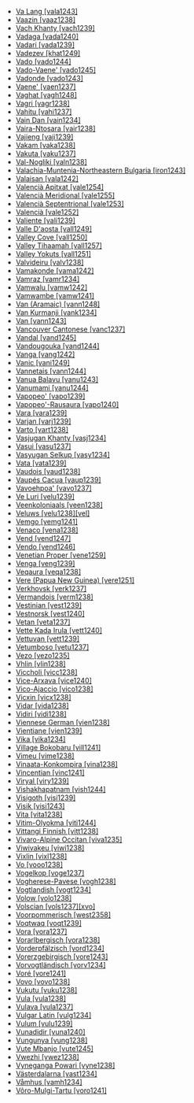 - [Va Lang [vala1243]](tree/sino1245/kuki1245/kuki1246/peri1260/sout3160/choi1241/ngal1291/vala1243/md.ini)
- [Vaazin [vaaz1238]](tree/atla1278/volt1241/nort3149/came1255/samb1322/samb1323/sout3238/diic1235/diii1241/vaaz1238/md.ini)
- [Vach Khanty [vach1239]](tree/ural1272/khan1279/east2774/fare1244/vach1239/md.ini)
- [Vadaga [vada1240]](tree/drav1251/sout3133/sout3139/telu1265/telu1262/vada1240/md.ini)
- [Vadari [vada1239]](tree/drav1251/sout3133/sout3139/telu1265/telu1262/vada1239/md.ini)
- [Vadezev [khat1249]](tree/ural1272/samo1298/ngan1291/khat1249/md.ini)
- [Vado [vado1244]](tree/aust1307/mala1545/cent2237/east2712/ocea1241/west2818/meso1253/newi1242/stge1234/nort3225/neha1246/nucl1750/buka1262/sapo1252/tinp1238/tinp1237/vado1244/md.ini)
- [Vado-Vaene' [vado1245]](tree/aust1307/mala1545/cent2237/east2712/ocea1241/west2818/meso1253/newi1242/stge1234/nort3225/neha1246/nucl1750/buka1262/sapo1252/tinp1238/tinp1237/vado1245/md.ini)
- [Vadonde [vado1243]](tree/atla1278/volt1241/benu1247/bant1294/sout3152/narr1281/east2731/rufi1235/ruvu1234/mako1254/mako1251/vado1243/md.ini)
- [Vaene' [vaen1237]](tree/aust1307/mala1545/cent2237/east2712/ocea1241/west2818/meso1253/newi1242/stge1234/nort3225/neha1246/nucl1750/buka1262/sapo1252/tinp1238/tinp1237/vaen1237/md.ini)
- [Vaghat [vagh1248]](tree/atla1278/volt1241/benu1247/benu1248/taro1265/kwan1287/vagh1247/vagh1248/md.ini)
- [Vagri [vagr1238]](tree/indo1319/indo1320/indo1321/indo1322/subc1234/guja1255/guja1256/west2830/kach1272/vagr1238/md.ini)
- [Vahitu [vahi1237]](tree/aust1307/mala1545/cent2237/east2712/ocea1241/cent2060/east2445/poly1242/nucl1485/nort3246/solo1260/cent2298/east2449/cent2062/tuam1242/vahi1237/md.ini)
- [Vain Dan [vain1234]](tree/mand1469/east2697/sout3140/guro1245/guro1246/dant1235/dann1241/nucl1770/west2877/vain1234/md.ini)
- [Vaira-Ntosara [vair1238]](tree/nucl1709/kain1273/kain1274/tair1260/sout2943/vair1238/md.ini)
- [Vajieng [vaji1239]](tree/aust1305/bahn1264/sout2690/mnon1258/chra1242/vaji1239/md.ini)
- [Vakam [vaka1238]](tree/nucl1709/cent2116/asma1256/asma1257/cita1246/cita1245/vaka1238/md.ini)
- [Vakuta [vaku1237]](tree/aust1307/mala1545/cent2237/east2712/ocea1241/west2818/papu1253/peri1258/kili1270/kili1266/kili1271/kili1267/vaku1237/md.ini)
- [Val-Nogliki [valn1238]](tree/tung1282/east2366/orok1264/ulch1242/orok1265/valn1238/md.ini)
- [Valachia-Muntenia-Northeastern Bulgaria [iron1243]](tree/indo1319/indo1320/indo1321/indo1322/roma1329/vlax1238/sout2658/iron1243/md.ini)
- [Valaisan [vala1242]](tree/indo1319/ital1284/lati1262/lati1263/impe1234/roma1334/ital1285/west2813/shif1234/nort3208/gall1280/oila1234/fran1269/fran1260/vala1242/md.ini)
- [Valencià Apitxat [vale1254]](tree/indo1319/ital1284/lati1262/lati1263/impe1234/roma1334/ital1285/west2813/shif1234/sout3183/stan1289/cata1290/vale1252/vale1254/md.ini)
- [Valencià Meridional [vale1255]](tree/indo1319/ital1284/lati1262/lati1263/impe1234/roma1334/ital1285/west2813/shif1234/sout3183/stan1289/cata1290/vale1252/vale1255/md.ini)
- [Valencià Septentrional [vale1253]](tree/indo1319/ital1284/lati1262/lati1263/impe1234/roma1334/ital1285/west2813/shif1234/sout3183/stan1289/cata1290/vale1252/vale1253/md.ini)
- [Valencià [vale1252]](tree/indo1319/ital1284/lati1262/lati1263/impe1234/roma1334/ital1285/west2813/shif1234/sout3183/stan1289/cata1290/vale1252/md.ini)
- [Valiente [vali1239]](tree/chib1249/core1252/isth1243/east2569/guay1266/ngab1239/vali1239/md.ini)
- [Valle D'aosta [vall1249]](tree/indo1319/ital1284/lati1262/lati1263/impe1234/roma1334/ital1285/west2813/shif1234/nort3208/gall1280/oila1234/fran1269/fran1260/vall1249/md.ini)
- [Valley Cove [vall1250]](tree/aust1307/mala1545/nort3238/nort3187/dupa1235/vall1250/md.ini)
- [Valley Tihaamah [vall1257]](tree/afro1255/semi1276/west2786/cent2236/arab1394/arab1395/arab1393/hija1235/vall1257/md.ini)
- [Valley Yokuts [vall1251]](tree/yoku1255/gene1243/nimy1236/yoku1256/vall1251/md.ini)
- [Valvideiru [valv1238]](tree/indo1319/ital1284/lati1262/lati1263/impe1234/roma1334/ital1285/west2813/shif1234/sout3183/west2838/gali1263/fala1241/valv1238/md.ini)
- [Vamakonde [vama1242]](tree/atla1278/volt1241/benu1247/bant1294/sout3152/narr1281/east2731/rufi1235/ruvu1234/mako1254/mako1251/vama1242/md.ini)
- [Vamraz [vamr1234]](tree/indo1319/indo1320/indo1321/indo1324/kash1277/vamr1234/md.ini)
- [Vamwalu [vamw1242]](tree/atla1278/volt1241/benu1247/bant1294/sout3152/narr1281/east2731/rufi1235/ruvu1234/mako1254/mako1251/vamw1242/md.ini)
- [Vamwambe [vamw1241]](tree/atla1278/volt1241/benu1247/bant1294/sout3152/narr1281/east2731/rufi1235/ruvu1234/mako1254/mako1251/vamw1241/md.ini)
- [Van (Aramaic) [vann1248]](tree/afro1255/semi1276/west2786/cent2236/nort3165/aram1259/east2680/cent2217/nort3241/assy1241/nort3096/vann1248/md.ini)
- [Van Kurmanji [vank1234]](tree/indo1319/indo1320/iran1269/cent2317/cent2318/nort3177/laki1246/kurd1259/nort2641/nort3328/vank1234/md.ini)
- [Van [vann1243]](tree/indo1319/arme1241/east2768/homs1234/vani1249/vann1243/md.ini)
- [Vancouver Cantonese [vanc1237]](tree/sino1245/sini1245/clas1255/midd1354/yuep1234/yuec1235/siyi1236/vanc1237/md.ini)
- [Vandal [vand1245]](tree/indo1319/germ1287/east2805/goth1244/vand1245/md.ini)
- [Vandougouka [vand1244]](tree/mand1469/west2780/mand1431/cent2047/mand1432/mand1433/mand1434/mand1435/east2425/mani1303/woje1238/vand1244/md.ini)
- [Vanga [vang1242]](tree/indo1319/indo1320/indo1321/indo1323/oriy1254/gaud1237/gaud1238/beng1280/vang1242/md.ini)
- [Vanic [vani1249]](tree/indo1319/arme1241/east2768/homs1234/vani1249/md.ini)
- [Vannetais [vann1244]](tree/indo1319/celt1248/nucl1715/tgbc1234/insu1254/bryt1239/sout3176/bret1244/vann1244/md.ini)
- [Vanua Balavu [vanu1243]](tree/aust1307/mala1545/cent2237/east2712/ocea1241/cent2060/east2445/east2446/laua1243/vanu1243/md.ini)
- [Vanumami [vanu1244]](tree/aust1307/mala1545/cent2237/east2712/ocea1241/west2818/meso1253/newi1242/stge1234/patp1244/mini1257/kuan1248/vanu1244/md.ini)
- [Vapopeo' [vapo1239]](tree/aust1307/mala1545/cent2237/east2712/ocea1241/west2818/meso1253/newi1242/stge1234/nort3225/neha1246/nucl1750/buka1262/sapo1252/tinp1238/tinp1237/vapo1239/md.ini)
- [Vapopeo'-Rausaura [vapo1240]](tree/aust1307/mala1545/cent2237/east2712/ocea1241/west2818/meso1253/newi1242/stge1234/nort3225/neha1246/nucl1750/buka1262/sapo1252/tinp1238/tinp1237/vapo1240/md.ini)
- [Vara [vara1239]](tree/atla1278/volt1241/nort3149/came1255/uban1244/band1341/cent2021/cent2022/togb1241/vara1239/md.ini)
- [Varjan [varj1239]](tree/indo1319/indo1320/nuri1243/sout3243/waig1246/waig1243/varj1239/md.ini)
- [Varto [vart1238]](tree/indo1319/indo1320/iran1269/cent2317/cent2318/nort3177/tati1243/zaza1246/kirm1248/vart1238/md.ini)
- [Vasjugan Khanty [vasj1234]](tree/ural1272/khan1279/east2774/fare1244/vasj1234/md.ini)
- [Vasui [vasu1237]](tree/aust1307/mala1545/cent2237/east2712/ocea1241/west2818/meso1253/newi1242/stge1234/nort3225/neha1246/nucl1750/buka1262/sapo1252/tinp1238/tinp1237/vasu1237/md.ini)
- [Vasyugan Selkup [vasy1234]](tree/ural1272/samo1298/kama1376/selk1253/kety1234/kety1235/cent2328/vasy1234/md.ini)
- [Vata [vata1239]](tree/atla1278/volt1241/krua1234/east2415/dida1244/dida1245/gueb1239/lako1244/vata1239/md.ini)
- [Vaudois [vaud1238]](tree/indo1319/ital1284/lati1262/lati1263/impe1234/roma1334/ital1285/west2813/shif1234/nort3208/gall1280/oila1234/fran1269/fran1260/vaud1238/md.ini)
- [Vaupés Cacua [vaup1239]](tree/kaku1242/cacu1241/vaup1239/md.ini)
- [Vavoehpoa' [vavo1237]](tree/aust1307/mala1545/cent2237/east2712/ocea1241/west2818/meso1253/newi1242/stge1234/nort3225/neha1246/nucl1750/buka1262/sapo1252/tinp1238/tinp1237/vavo1237/md.ini)
- [Ve Luri [velu1239]](tree/aust1307/mala1545/cent2237/cent2245/flor1240/sumb1242/sumb1243/wewe1239/weje1237/velu1239/md.ini)
- [Veenkoloniaals [veen1238]](tree/indo1319/germ1287/nort3152/west2793/nort3175/alts1234/midd1345/lowg1239/west2357/ostf1234/gron1242/veen1238/md.ini)
- [Veluws [velu1238][vel]](tree/indo1319/germ1287/nort3152/west2793/nort3175/alts1234/midd1345/lowg1239/west2357/west2356/velu1238/md.ini)
- [Vemgo [vemg1241]](tree/afro1255/chad1250/bium1280/nort3156/lama1287/vemg1240/vemg1241/md.ini)
- [Venaco [vena1238]](tree/indo1319/ital1284/lati1262/lati1263/impe1234/roma1334/sout3158/sard1256/cors1242/cors1241/vena1238/md.ini)
- [Vend [vend1247]](tree/indo1319/indo1320/indo1321/indo1322/roma1329/carp1235/sout3308/vend1247/md.ini)
- [Vendo [vend1246]](tree/atla1278/volt1241/benu1247/bant1294/sout3152/narr1281/bant1295/sawa1251/beng1289/yasa1241/yasa1242/vend1246/md.ini)
- [Venetian Proper [vene1259]](tree/indo1319/ital1284/lati1262/lati1263/impe1234/roma1334/ital1285/west2813/shif1234/nort3208/gall1279/vene1258/vene1259/md.ini)
- [Venga [veng1239]](tree/aust1307/mala1545/cent2237/east2712/ocea1241/temo1244/reef1242/natu1250/natu1246/veng1239/md.ini)
- [Veqaura [veqa1238]](tree/nucl1709/kain1273/kain1274/tair1260/sout2943/veqa1238/md.ini)
- [Vere (Papua New Guinea) [vere1251]](tree/aust1307/mala1545/cent2237/east2712/ocea1241/west2818/meso1253/will1243/naka1266/naka1262/vere1251/md.ini)
- [Verkhovsk [verk1237]](tree/tung1282/nort3147/west2427/negi1245/verk1237/md.ini)
- [Vermandois [verm1238]](tree/indo1319/ital1284/lati1262/lati1263/impe1234/roma1334/ital1285/west2813/shif1234/nort3208/gall1280/oila1234/cent2283/pica1241/verm1238/md.ini)
- [Vestinian [vest1239]](tree/indo1319/ital1284/sabe1249/osca1245/vest1239/md.ini)
- [Vestnorsk [vest1240]](tree/indo1319/germ1287/nort3152/nort3160/west2805/norw1258/vest1240/md.ini)
- [Vetan [veta1237]](tree/drav1251/sout3133/sout3138/tami1291/tami1292/tami1293/tami1294/tami1297/tami1298/mala1541/mala1463/veta1237/md.ini)
- [Vette Kada Irula [vett1240]](tree/drav1251/sout3133/sout3138/tami1291/tami1292/tami1293/tami1294/irul1245/irul1243/nort3279/sout3259/vett1240/md.ini)
- [Vettuvan [vett1239]](tree/drav1251/sout3133/sout3138/tami1291/tami1292/tami1293/tami1294/tami1297/tami1298/mala1541/mala1463/vett1239/md.ini)
- [Vetumboso [vetu1237]](tree/aust1307/mala1545/cent2237/east2712/ocea1241/nort3195/nort3205/torr1262/vure1239/vetu1237/md.ini)
- [Vezo [vezo1235]](tree/aust1307/mala1545/basa1291/grea1283/sout2919/mala1537/sout3174/saka1299/masi1268/vezo1235/md.ini)
- [Vhlin [vlin1238]](tree/atla1278/volt1241/kwav1236/gbee1241/west2802/ewei1234/ewee1241/nort3331/vlin1238/md.ini)
- [Viccholi [vicc1238]](tree/indo1319/indo1320/indo1321/indo1324/sind1278/sind1279/sind1272/vicc1238/md.ini)
- [Vice-Arxava [vice1240]](tree/kart1248/geor1252/zann1245/lazz1240/vice1240/md.ini)
- [Vico-Ajaccio [vico1238]](tree/indo1319/ital1284/lati1262/lati1263/impe1234/roma1334/sout3158/sard1256/cors1242/cors1241/vico1238/md.ini)
- [Vicxin [vicx1238]](tree/nakh1245/dagh1238/lakk1252/vicx1238/md.ini)
- [Vidar [vida1238]](tree/indo1319/indo1320/iran1269/cent2317/cent2318/nort3177/tati1243/tati1244/sout3177/alvi1241/vida1238/md.ini)
- [Vidiri [vidi1238]](tree/atla1278/volt1241/nort3149/came1255/uban1244/band1341/cent2021/cent2022/band1343/vidi1238/md.ini)
- [Viennese German [vien1238]](tree/indo1319/germ1287/nort3152/west2793/high1289/high1286/midd1349/mode1258/baye1239/bava1246/cent1967/vien1238/md.ini)
- [Vientiane [vien1239]](tree/taik1256/kamt1241/daic1237/cent2251/wenm1239/sapa1255/sout3184/sput1235/laot1235/laoo1244/vien1239/md.ini)
- [Vika [vika1234]](tree/indo1319/germ1287/nort3152/nort3160/nort3266/east2780/dale1238/oste1242/ovan1234/mora1274/vika1234/md.ini)
- [Village Bokobaru [vill1241]](tree/mand1469/east2697/bisa1265/samo1302/busa1252/boko1265/boko1267/vill1241/md.ini)
- [Vimeu [vime1238]](tree/indo1319/ital1284/lati1262/lati1263/impe1234/roma1334/ital1285/west2813/shif1234/nort3208/gall1280/oila1234/cent2283/pica1241/vime1238/md.ini)
- [Vinaata-Konkompira [vina1238]](tree/nucl1709/kain1273/kain1274/tair1260/sout2943/vina1238/md.ini)
- [Vincentian [vinc1241]](tree/araw1281/nort2990/cari1281/isla1279/isla1278/vinc1241/md.ini)
- [Viryal [viry1239]](tree/turk1311/bolg1249/chuv1255/viry1239/md.ini)
- [Vishakhapatnam [vish1244]](tree/drav1251/sout3133/sout3139/telu1265/telu1262/vish1244/md.ini)
- [Visigoth [visi1239]](tree/indo1319/germ1287/east2805/goth1244/visi1239/md.ini)
- [Visik [visi1243]](tree/afro1255/chad1250/bium1280/nort3156/lama1287/vemg1240/visi1243/md.ini)
- [Vita [vita1238]](tree/atla1278/volt1241/nort3149/came1255/uban1244/band1341/west2458/vita1238/md.ini)
- [Vitim-Olyokma [viti1244]](tree/tung1282/nort3147/west2427/even1259/sibe1251/east2846/viti1244/md.ini)
- [Vittangi Finnish [vitt1238]](tree/ural1272/finn1317/coas1319/neva1234/nort3282/nucl1717/torn1244/vitt1238/md.ini)
- [Vivaro-Alpine Occitan [viva1235]](tree/indo1319/ital1284/lati1262/lati1263/impe1234/roma1334/ital1285/west2813/shif1234/sout3183/occi1240/occi1239/nort2608/viva1235/md.ini)
- [Viwivakeu [viwi1238]](tree/pano1259/pano1256/main1279/pano1257/head1239/amah1246/viwi1238/md.ini)
- [Vixlin [vixl1238]](tree/nakh1245/dagh1238/lakk1252/vixl1238/md.ini)
- [Vo [vooo1238]](tree/atla1278/volt1241/kwav1236/gbee1241/west2802/kpes1239/waci1239/vooo1238/md.ini)
- [Vogelkop [voge1237]](tree/aust1307/mala1545/cent2237/east2712/sout2850/sout3229/cend1238/biak1249/biak1250/biak1248/voge1237/md.ini)
- [Vogherese-Pavese [vogh1238]](tree/indo1319/ital1284/lati1262/lati1263/impe1234/roma1334/ital1285/west2813/shif1234/nort3208/gall1279/emil1243/emil1241/vogh1238/md.ini)
- [Vogtlandish [vogt1234]](tree/indo1319/germ1287/nort3152/west2793/high1289/high1286/midd1349/mode1258/uppe1464/main1267/uppe1466/vogt1234/md.ini)
- [Volow [volo1238]](tree/aust1307/mala1545/cent2237/east2712/ocea1241/nort3195/nort3205/torr1262/motl1237/volo1238/md.ini)
- [Volscian [vols1237][xvo]](tree/indo1319/ital1284/sabe1249/umbr1253/vols1237/md.ini)
- [Voorpommerisch [west2358]](tree/indo1319/germ1287/nort3152/west2793/nort3175/alts1234/midd1345/lowg1239/east2291/nort2627/meck1238/west2358/md.ini)
- [Voqtwaq [voqt1239]](tree/aust1305/bahn1264/sout2690/mnon1258/chra1242/voqt1239/md.ini)
- [Vora [vora1237]](tree/aust1307/mala1545/cent2237/east2712/ocea1241/west2818/papu1253/peri1258/cent2070/sina1272/sina1266/vora1237/md.ini)
- [Vorarlbergisch [vora1238]](tree/indo1319/germ1287/nort3152/west2793/high1289/high1286/midd1349/mode1258/alem1243/sout3294/swis1247/high1290/vora1238/md.ini)
- [Vorderpfälzisch [vord1234]](tree/indo1319/germ1287/nort3152/west2793/high1289/fran1268/high1287/rhin1244/pala1355/pala1330/vord1234/md.ini)
- [Vorerzgebirgisch [vore1243]](tree/indo1319/germ1287/nort3152/west2793/high1289/fran1268/east2832/uppe1400/uppe1465/sout3296/vore1243/md.ini)
- [Vorvogtländisch [vorv1234]](tree/indo1319/germ1287/nort3152/west2793/high1289/fran1268/east2832/uppe1400/uppe1465/sout3296/vorv1234/md.ini)
- [Voré [vore1241]](tree/mand1469/west2780/samo1308/duun1243/bobo1253/sout2840/vore1241/md.ini)
- [Vovo [vovo1238]](tree/aust1307/mala1545/cent2237/east2712/ocea1241/nort3195/cent2269/epie1239/epii1237/bier1245/bier1246/vovo1238/md.ini)
- [Vukutu [vuku1238]](tree/cent2225/memb1239/mang1425/lese1245/lese1243/vuku1238/md.ini)
- [Vula [vula1238]](tree/aust1307/mala1545/cent2237/east2712/ocea1241/west2818/papu1253/peri1258/cent2070/sina1272/hula1245/hula1239/vula1238/md.ini)
- [Vulava [vula1237]](tree/aust1307/mala1545/cent2237/east2712/ocea1241/sout2853/guad1241/nucl1470/ngge1240/bugh1239/vula1237/md.ini)
- [Vulgar Latin [vulg1234]](tree/indo1319/ital1284/lati1262/lati1263/impe1234/lati1261/vulg1234/md.ini)
- [Vulum [vulu1239]](tree/afro1255/chad1250/bium1280/nort3156/bium1279/musg1256/musg1254/munj1246/vulu1239/md.ini)
- [Vunadidir [vuna1240]](tree/aust1307/mala1545/cent2237/east2712/ocea1241/west2818/meso1253/newi1242/stge1234/patp1244/mini1257/kuan1248/vuna1240/md.ini)
- [Vungunya [vung1238]](tree/atla1278/volt1241/benu1247/bant1294/sout3152/narr1281/cent2260/kong1295/kong1296/kiko1234/core1256/west2874/bant1296/yomb1244/vung1238/md.ini)
- [Vute Mbanjo [vute1245]](tree/atla1278/volt1241/benu1247/bant1294/nort3168/mamb1309/niza1234/konj1251/mamb1310/vuti1235/vute1246/vute1244/vute1245/md.ini)
- [Vwezhi [vwez1238]](tree/atla1278/volt1241/benu1247/ebir1244/nupe1252/gbag1256/gbag1258/vwez1238/md.ini)
- [Vyneganga Powari [vyne1238]](tree/indo1319/indo1320/indo1321/indo1322/subc1234/east2726/powa1246/vyne1238/md.ini)
- [Västerdalarna [vast1234]](tree/indo1319/germ1287/nort3152/nort3160/nort3266/east2780/dale1238/vast1234/md.ini)
- [Våmhus [vamh1234]](tree/indo1319/germ1287/nort3152/nort3160/nort3266/east2780/dale1238/oste1242/ovan1234/orsa1234/vamh1234/md.ini)
- [Võro-Mulgi-Tartu [voro1241]](tree/ural1272/finn1317/sout2679/voro1241/md.ini)
